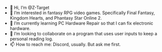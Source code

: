 - 👋 Hi, I’m @Z-Target
- 👀 I’m interested in fantasy RPG video games. Specifically Final Fantasy, Kingdom Hearts, and Phantasy Star Online 2.
- 🌱 I’m currently learning PC Hardware Repair so that I can fix electronic hardware.
- 💞️ I’m looking to collaborate on a program that uses user inputs to keep a personal reading log.
- 📫 How to reach me: Discord, usually. But ask me first.

<!---
Z-Target/Z-Target is a ✨ special ✨ repository because its `README.md` (this file) appears on your GitHub profile.
You can click the Preview link to take a look at your changes.
--->
